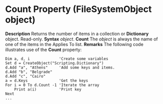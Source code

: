 
# Count Property (FileSystemObject object)



 **Description**
Returns the number of items in a collection or  **Dictionary** object. Read-only.
 **Syntax**
 _object_. **Count**
The  _object_ is always the name of one of the items in the Applies To list.
 **Remarks**
The following code illustrates use of the  **Count** property:



```
Dim a, d, i             'Create some variables
Set d = CreateObject("Scripting.Dictionary")
d.Add "a", "Athens"     'Add some keys and items.
d.Add "b", "Belgrade"
d.Add "c", "Cairo"
a = d.Keys              'Get the keys
For i = 0 To d.Count -1 'Iterate the array
    Print a(i)          'Print key
Next
...

```

